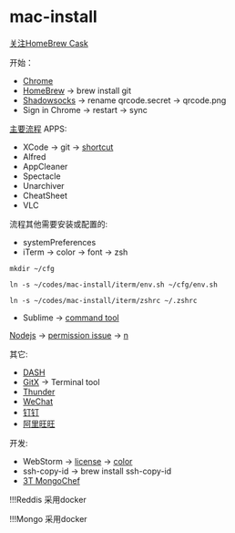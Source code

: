 # mac-install 


[关注HomeBrew Cask](http://caskroom.io/)

开始：
* [Chrome](https://www.baidu.com/s?wd=chrome)
* [HomeBrew](http://brew.sh) -> brew install git
* [Shadowsocks](https://github.com/stevennuo/shadowsocks) -> rename qrcode.secret -> qrcode.png
* Sign in Chrome -> restart -> sync

[主要流程](https://github.com/sb2nov/mac-setup)
APPS:
* XCode -> git -> [shortcut](https://github.com/robbyrussell/oh-my-zsh/wiki/Plugin:git)
* Alfred
* AppCleaner
* Spectacle
* Unarchiver
* CheatSheet
* VLC

流程其他需要安装或配置的:
* systemPreferences
* iTerm -> color -> font -> zsh

``` mkdir ~/cfg ```

``` ln -s ~/codes/mac-install/iterm/env.sh ~/cfg/env.sh ```

``` ln -s ~/codes/mac-install/iterm/zshrc ~/.zshrc ```

* Sublime -> [command tool](https://gist.github.com/olivierlacan/1195304)

[Nodejs](https://nodejs.org/en/) -> [permission issue](https://docs.npmjs.com/getting-started/fixing-npm-permissions) -> [n](https://github.com/tj/n)

其它:
* [DASH](https://itunes.apple.com/us/app/dash/id449589707?ls=1&mt=12)
* [GitX](http://gitx.frim.nl/) -> Terminal tool
* [Thunder](http://mac.xunlei.com/)
* [WeChat](http://weixin.qq.com/cgi-bin/readtemplate?t=mac)
* [钉钉](http://www.dingtalk.com/#a1)
* [阿里旺旺](http://labs.etao.com/aliwangwang)

开发:
* WebStorm -> [license](https://s.taobao.com/search?q=webstorm) -> [color](https://github.com/jkaving/intellij-colors-solarized)
* ssh-copy-id  -> brew install ssh-copy-id
* [3T MongoChef](http://3t.io/mongochef/download/platform/)

!!!Reddis 采用docker

!!!Mongo 采用docker
